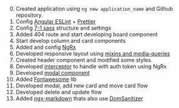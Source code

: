 0. Created application using `ng new application_name` and Github repository.
1. Config [Angular ESLint](https://github.com/angular-eslint/angular-eslint) + [Prettier](https://github.com/prettier/eslint-plugin-prettier)
2. Config [7-1 sass](https://sass-guidelin.es/#architecture) structure and settings
3. Added 404 route and start developing board component
4. Start develop column and card components
5. Added and config [NgRx](https://ngrx.io/)
6. Developed responsive layout using [mixins and media-queries](https://medium.com/geekculture/sass-media-queries-mixins-1c5e5f605704)
7. Created header component and modified some styles.
8. Developed [interceptor](https://antonyderham.me/post/angular-ngrx-auth-interceptor/) to handle with auth token using NgRx
9. Developed [modal component](https://www.w3schools.com/howto/howto_css_modals.asp)
10. Added [Fontawesome](https://github.com/FortAwesome/angular-fontawesome) lib
11. Developed modal, add new card and move card flow
12. Developed delete and update flow
13. Added [ngx-markdown](https://www.npmjs.com/package/ngx-markdown) thats also use [DomSanitizer](https://angular.io/api/platform-browser/DomSanitizer#domsanitizer)
